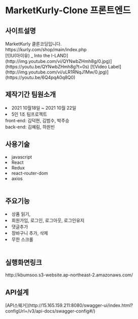 # MarketKurly-Clone 프론트엔드 
<h2>사이트설명</h2>
MarketKurly 클론코딩입니다.<br>
https://kurly.com/shop/main/index.php<br>
[![IU(아이유) _ Into the I-LAND](http://img.youtube.com/vi/QYNwbZHmh8g/0.jpg)](https://youtu.be/QYNwbZHmh8g?t=0s) 
[![Video Label](http://img.youtube.com/vi/uLR1RNqJ1Mw/0.jpg)](https://youtu.be/6Q4pqA0q8Q0)

<h2>제작기간 팀원소개</h2> 
<li> 2021 10월18일 ~ 2021 10월 22일</li> 
<li>5인 1조 팀프로젝트<br>
  front-end: 김덕현, 김범수, 박주승 <br> 
  back-end: 김혜림, 하원빈<br>
<h2>사용기술</h2> 
<li>javascript</li> 
<li>React</li> 
<li>Redux</li> 
<li>react-router-dom</li>
<li>axios</li>
<br>
<h2>주요기능</h2> 
<li>상품 읽기, </li>
<li>회원가입, 로그인, 로그아웃, 로그인유지</li>
<li>댓글추가</li>
<li>장바구니 추가, 삭제</li>
<li>무한 스크롤</li>

<br>
<h2>실행화면링크</h2>
http://kbumsoo.s3-website.ap-northeast-2.amazonaws.com/
<h2>API설계</h2> 
 [API스웨거](http://15.165.159.211:8080/swagger-ui/index.html?configUrl=/v3/api-docs/swagger-config#/) 

 
 
 

 
